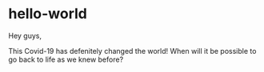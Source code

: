 # hello-world

Hey guys,

This Covid-19 has defenitely changed the world!
When will it be possible to go back to life as we knew before?
